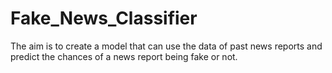 # Fake_News_Classifier
The aim is to create a model that can use the data of past news reports and predict the chances of a news report being fake or not.
